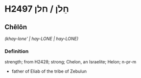 # H2497 חֵלֹן / חלן

## Chêlôn

_(khay-lone' | hay-LONE | hay-LONE)_

### Definition

strength; from H2428; strong; Chelon, an Israelite; Helon; n-pr-m

- father of Eliab of the tribe of Zebulun
